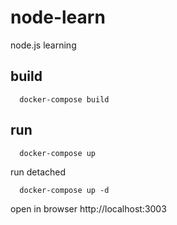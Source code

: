 # node-learn
node.js learning

## build
```
  docker-compose build
```

## run

```
  docker-compose up
```

run detached
```
  docker-compose up -d
```

open in browser http://localhost:3003
